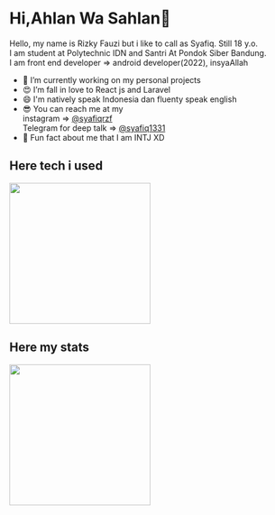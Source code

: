 # Hi,Ahlan Wa Sahlan👋
Hello, my name is Rizky Fauzi but i like to call as Syafiq. Still 18 y.o.     
I am student at Polytechnic IDN and Santri At Pondok Siber Bandung.    
I am front end developer => android developer(2022), insyaAllah

- 🤩 I’m currently working on my personal projects 
- 😍  I’m fall in love to React js and Laravel
- 😄 I'm natively speak Indonesia dan fluenty speak english
- 😎 You can reach me at my    
instagram => [@syafiqrzf](https://www.instagram.com/syafiqrzf)      
Telegram for deep talk => [@syafiq1331](https://t.me/Lost1331)
- 🤯 Fun fact about me that I am INTJ XD 

## Here tech i used
<p>
  <img height="250em" src="https://github-readme-stats-eight-theta.vercel.app/api/top-langs/?username=Syafiq1331&layout=compact&langs_count=8&theme=algolia"/>
</p>

## Here my stats
<p>
    <img height="250em" src="https://github-readme-stats-eight-theta.vercel.app/api?username=Syafiq1331&show_icons=true&theme=algolia&include_all_commits=true&count_private=true"/>
</p>
<!---
Syafiq1331/Syafiq1331 is a ✨ special ✨ repository because its `README.md` (this file) appears on your GitHub profile.
You can click the Preview link to take a look at your changes.
--->
